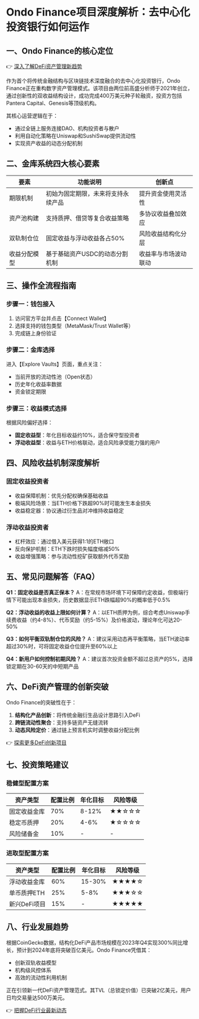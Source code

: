 # Ondo Finance项目深度解析：去中心化投资银行如何运作

## 一、Ondo Finance的核心定位
👉 [深入了解DeFi资产管理新趋势](https://bit.ly/okx_welcome)

作为首个将传统金融结构与区块链技术深度融合的去中心化投资银行，Ondo Finance正在重构数字资产管理模式。该项目由两位前高盛分析师于2021年创立，通过创新性的双收益结构设计，成功完成400万美元种子轮融资，投资方包括Pantera Capital、Genesis等顶级机构。

其核心运营逻辑在于：
- 通过全链上服务连接DAO、机构投资者与散户
- 利用自动化策略在Uniswap和SushiSwap提供流动性
- 实现资产收益的动态分配机制

## 二、金库系统四大核心要素

| 要素        | 功能说明                          | 创新点                  |
|-------------|-----------------------------------|-------------------------|
| 期限机制    | 初始为固定期限，未来将支持永续产品 | 提升资金使用灵活性      |
| 资产池构建  | 支持质押、借贷等复合收益策略       | 多协议收益叠加效应      |
| 双轨制仓位  | 固定收益与浮动收益各占50%          | 风险收益结构化分层      |
| 收益分配模型| 基于基础资产USDC的动态分割机制     | 收益率与市场波动联动    |

## 三、操作全流程指南

### 步骤一：钱包接入
1. 访问官方平台并点击【Connect Wallet】
2. 选择支持的钱包类型（MetaMask/Trust Wallet等）
3. 完成链上身份验证

### 步骤二：金库选择
进入【Explore Vaults】页面，重点关注：
- 当前开放的流动性池（Open状态）
- 历史年化收益率数据
- 资金锁定期限

### 步骤三：收益模式选择
根据风险偏好选择：
- **固定收益型**：年化目标收益约10%，适合保守型投资者
- **浮动收益型**：收益与ETH价格联动，适合风险承受能力强的用户

## 四、风险收益机制深度解析

### 固定收益投资者
- 收益保障机制：优先分配权确保基础收益
- 极端风险场景：当ETH价格下跌超90%时可能发生本金损失
- 收益稳定器：协议通过衍生品对冲维持收益稳定

### 浮动收益投资者
- 杠杆效应：通过借入美元获得1:1的ETH敞口
- 反向保护机制：ETH下跌时损失幅度缩减50%
- 收益增强策略：参与流动性挖矿获取额外代币奖励

## 五、常见问题解答（FAQ）

**Q1：固定收益是否真正保本？**
A：在常规市场环境下可保障约定收益，但极端行情下可能出现本金损失，历史数据显示ETH跌幅超90%的概率低于0.5%

**Q2：浮动收益的收益上限如何计算？**
A：以ETH质押为例，综合考虑Uniswap手续费收益（约4-8%）、代币奖励（约5-15%）及价格波动，理论年化可达20-50%

**Q3：如何平衡双轨制仓位的风险？**
A：建议采用动态再平衡策略，当ETH波动率超过30%时，可将固定收益仓位提升至60%以上

**Q4：新用户如何控制初期风险？**
A：建议首次投资金额不超过总资产的5%，选择锁定期在30-60天的中短期产品

## 六、DeFi资产管理的创新突破

Ondo Finance的突破性在于：
1. **结构化产品创新**：将传统金融衍生品设计思路引入DeFi
2. **跨链流动性聚合**：支持多链资产无缝流转
3. **动态风险定价**：通过链上预言机实时调整收益分配比例

👉 [探索更多DeFi创新项目](https://bit.ly/okx_welcome)

## 七、投资策略建议

### 稳健型配置方案
| 资产类型     | 配置比例 | 年化目标 | 风险等级 |
|--------------|----------|----------|----------|
| 固定收益金库 | 70%      | 8-12%    | ★★☆☆☆    |
| 稳定币质押   | 20%      | 4-6%     | ★☆☆☆☆    |
| 风险储备金   | 10%      | -        | -        |

### 进取型配置方案
| 资产类型     | 配置比例 | 年化目标 | 风险等级 |
|--------------|----------|----------|----------|
| 浮动收益金库 | 60%      | 15-30%   | ★★★★☆    |
| 单币质押ETH  | 25%      | 5-8%     | ★★★☆☆    |
| 新兴DeFi项目 | 15%      | -        | ★★★★★    |

## 八、行业发展趋势

根据CoinGecko数据，结构化DeFi产品市场规模在2023年Q4实现300%同比增长，预计到2024年底将突破百亿美元。Ondo Finance凭借其：
- 创新双轨收益模型
- 机构级风控体系
- 高效的流动性利用机制

正在引领新一代DeFi资产管理范式。其TVL（总锁定价值）已突破2亿美元，用户日均交易量达500万美元。

👉 [把握DeFi行业最新动态](https://bit.ly/okx_welcome)